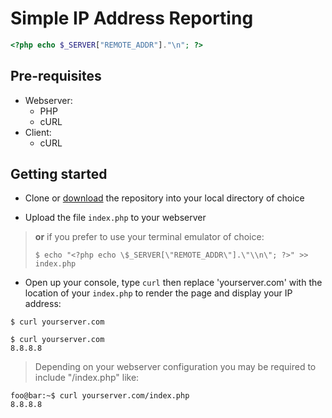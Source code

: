 # Simple IP Address Reporting

```PHP
<?php echo $_SERVER["REMOTE_ADDR"]."\n"; ?>
```

## Pre-requisites

- Webserver:
    - PHP
    - cURL
- Client:
    - cURL

## Getting started

- Clone or [download](https://github.com/swegio/ip/archive/master.zip) the repository into your local directory of choice

- Upload the file `index.php` to your webserver

>**or** if you prefer to use your terminal emulator of choice:
>
>`$ echo "<?php echo \$_SERVER[\"REMOTE_ADDR\"].\"\\n\"; ?>" >> index.php`

- Open up your console, type `curl` then replace 'yourserver.com' with the location of your `index.php` to render the page and display your IP address:

`$ curl yourserver.com`

```console
$ curl yourserver.com
8.8.8.8
```

>Depending on your webserver configuration you may be required to include "/index.php" like:

```console
foo@bar:~$ curl yourserver.com/index.php
8.8.8.8
```